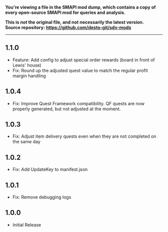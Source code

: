 **You're viewing a file in the SMAPI mod dump, which contains a copy of every open-source SMAPI mod
for queries and analysis.**

**This is _not_ the original file, and not necessarily the latest version.**  
**Source repository: https://github.com/desto-git/sdv-mods**

----

## 1.1.0

- Feature: Add config to adjust special order rewards (board in front of Lewis' house)
- Fix: Round up the adjusted quest value to match the regular profit margin handling

## 1.0.4

- Fix: Improve Quest Framework compatibility. QF quests are now properly generated, but not adjusted at the moment.

## 1.0.3

- Fix: Adjust item delivery quests even when they are not completed on the same day

## 1.0.2

- Fix: Add UpdateKey to manifest.json

## 1.0.1

- Fix: Remove debugging logs

## 1.0.0

- Initial Release
